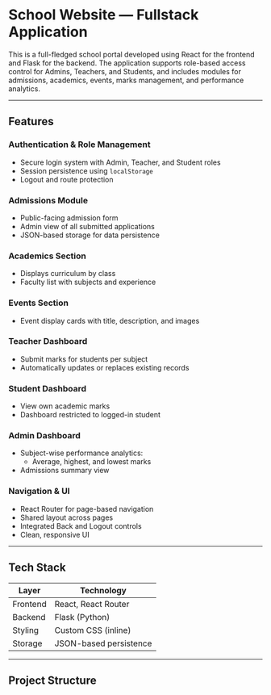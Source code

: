 # School Website — Fullstack Application

This is a full-fledged school portal developed using React for the frontend and Flask for the backend. The application supports role-based access control for Admins, Teachers, and Students, and includes modules for admissions, academics, events, marks management, and performance analytics.

---

## Features

### Authentication & Role Management
- Secure login system with Admin, Teacher, and Student roles
- Session persistence using `localStorage`
- Logout and route protection

### Admissions Module
- Public-facing admission form
- Admin view of all submitted applications
- JSON-based storage for data persistence

### Academics Section
- Displays curriculum by class
- Faculty list with subjects and experience

### Events Section
- Event display cards with title, description, and images

### Teacher Dashboard
- Submit marks for students per subject
- Automatically updates or replaces existing records

### Student Dashboard
- View own academic marks
- Dashboard restricted to logged-in student

### Admin Dashboard
- Subject-wise performance analytics:
  - Average, highest, and lowest marks
- Admissions summary view

### Navigation & UI
- React Router for page-based navigation
- Shared layout across pages
- Integrated Back and Logout controls
- Clean, responsive UI

---

## Tech Stack

| Layer      | Technology            |
|------------|------------------------|
| Frontend   | React, React Router    |
| Backend    | Flask (Python)         |
| Styling    | Custom CSS (inline)    |
| Storage    | JSON-based persistence |

---

## Project Structure

